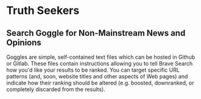 # Truth Seekers

## Search Goggle for Non-Mainstream News and Opinions

Goggles are simple, self-contained text files which can be hosted in Github or
Gitlab. These files contain instructions allowing you to tell Brave Search how
you'd like your results to be ranked. You can target specific URL patterns
(and, soon, website titles and other aspects of Web pages) and indicate how
their ranking should be altered (e.g. boosted, downranked, or completely
discarded from the results).